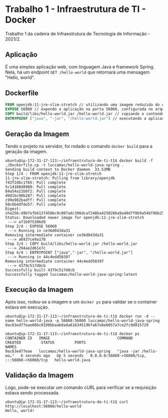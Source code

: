 # Trabalho 1 - Infraestrutura de TI - Docker
Trabalho 1 da cadeira de Infraestrutura de Tecnologia de Informação - 2021/2.

## Aplicação
É uma simples aplicação web, com linguagem Java e framework Spring. Nela, há um endpoint `GET /hello-world` que retornará uma mensagem "Hello, world".


## Dockerfile
```dockerfile
FROM openjdk:11-jre-slim-stretch // utilizando uma imagem reduzida do openjdk do java, a fim de poupar recursos desnecessários
EXPOSE 56060 // expondo a aplicação na porta 56060, configurada no arquivo application.properties
COPY build/libs/hello-world.jar /hello-world.jar // copiando o conteúdo do jar gerado para a raíz
ENTRYPOINT ["java", "-jar", "/hello-world.jar"] // executando a aplicação java
```

## Geração da Imagem
Tendo o projeto no servidor, foi rodado o comando `docker build` para a geração da imagem.

```
ubuntu@ip-172-31-17-113:~/infraestrutura-de-ti-t1$ docker build -f ./Dockerfile.cp -t luccamac/hello-world-java-spring .
Sending build context to Docker daemon  33.53MB
Step 1/4 : FROM openjdk:11-jre-slim-stretch
11-jre-slim-stretch: Pulling from library/openjdk
743f2d6c1f65: Pull complete
5c14188d0980: Pull complete
84a54a21b0f2: Pull complete
d9d1bc98b287: Pull complete
c99e982badff: Pull complete
50c6b4dfde57: Pull complete
Digest: sha256:49b7efb61374586c9c007adc306dcaf248ba4250286a9a40d7f0b9a546f0bb25
Status: Downloaded newer image for openjdk:11-jre-slim-stretch
 ---> a71b975306d9
Step 2/4 : EXPOSE 56060
 ---> Running in ce36d043da31
Removing intermediate container ce36d043da31
 ---> a6937ce9a178
Step 3/4 : COPY build/libs/hello-world.jar /hello-world.jar
 ---> 294ae2d61e7c
Step 4/4 : ENTRYPOINT ["java","-jar", "/hello-world.jar"]
 ---> Running in 44c4edd50397
Removing intermediate container 44c4edd50397
 ---> 4379c517d8cb
Successfully built 4379c517d8cb
Successfully tagged luccamac/hello-world-java-spring:latest
```

## Execução da Imagem
Após isso, rodou-se a imagem e um `docker ps` para validar se o container estava em execução.

```
ubuntu@ip-172-31-17-113:~/infraestrutura-de-ti-t1$ docker run -d --name hello-world-java -p 56060:56060 luccamac/hello-world-java-spring
9ac63ed77eae60bc0198bbaabdada61634519bfa67e8e6057a7ce2fc9d815729

ubuntu@ip-172-31-17-113:~/infraestrutura-de-ti-t1$ docker ps
CONTAINER ID   IMAGE                              COMMAND                  CREATED         STATUS         PORTS                                           NAMES
9ac63ed77eae   luccamac/hello-world-java-spring   "java -jar /hello-wo…"   6 seconds ago   Up 5 seconds   0.0.0.0:56060->56060/tcp, :::56060->56060/tcp   hello-world-java
```

## Validação da Imagem
Logo, pode-se executar um comando cURL para verificar se a requisição estava sendo processada.

```
ubuntu@ip-172-31-17-113:~/infraestrutura-de-ti-t1$ curl http://localhost:56060/hello-world
Hello, world!
```
